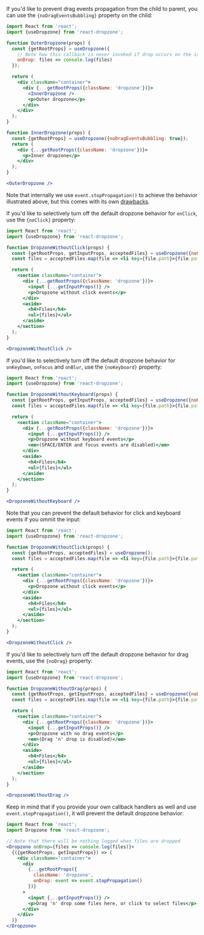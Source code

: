 If you'd like to prevent drag events propagation from the child to parent, you can use the `{noDragEventsBubbling}` property on the child:
```jsx harmony
import React from 'react';
import {useDropzone} from 'react-dropzone';

function OuterDropzone(props) {
  const {getRootProps} = useDropzone({
    // Note how this callback is never invoked if drop occurs on the inner dropzone
    onDrop: files => console.log(files)
  });

  return (
    <div className="container">
      <div {...getRootProps({className: 'dropzone'})}>
        <InnerDropzone />
        <p>Outer dropzone</p>
      </div>
    </div>
  );
}

function InnerDropzone(props) {
  const {getRootProps} = useDropzone({noDragEventsBubbling: true});
  return (
    <div {...getRootProps({className: 'dropzone'})}>
      <p>Inner dropzone</p>
    </div>
  );
}

<OuterDropzone />
```

Note that internally we use `event.stopPropagation()` to achieve the behavior illustrated above, but this comes with its own [drawbacks](https://javascript.info/bubbling-and-capturing#stopping-bubbling).

If you'd like to selectively turn off the default dropzone behavior for `onClick`, use the `{noClick}` property:
```jsx harmony
import React from 'react';
import {useDropzone} from 'react-dropzone';

function DropzoneWithoutClick(props) {
  const {getRootProps, getInputProps, acceptedFiles} = useDropzone({noClick: true});
  const files = acceptedFiles.map(file => <li key={file.path}>{file.path}</li>);

  return (
    <section className="container">
      <div {...getRootProps({className: 'dropzone'})}>
        <input {...getInputProps()} />
        <p>Dropzone without click events</p>
      </div>
      <aside>
        <h4>Files</h4>
        <ul>{files}</ul>
      </aside>
    </section>
  );
}

<DropzoneWithoutClick />
```

If you'd like to selectively turn off the default dropzone behavior for `onKeyDown`, `onFocus` and `onBlur`, use the `{noKeyboard}` property:
```jsx harmony
import React from 'react';
import {useDropzone} from 'react-dropzone';

function DropzoneWithoutKeyboard(props) {
  const {getRootProps, getInputProps, acceptedFiles} = useDropzone({noKeyboard: true});
  const files = acceptedFiles.map(file => <li key={file.path}>{file.path}</li>);

  return (
    <section className="container">
      <div {...getRootProps({className: 'dropzone'})}>
        <input {...getInputProps()} />
        <p>Dropzone without keyboard events</p>
        <em>(SPACE/ENTER and focus events are disabled)</em>
      </div>
      <aside>
        <h4>Files</h4>
        <ul>{files}</ul>
      </aside>
    </section>
  );
}

<DropzoneWithoutKeyboard />
```

Note that you can prevent the default behavior for click and keyboard events if you ommit the input:
```jsx harmony
import React from 'react';
import {useDropzone} from 'react-dropzone';

function DropzoneWithoutClick(props) {
  const {getRootProps, acceptedFiles} = useDropzone();
  const files = acceptedFiles.map(file => <li key={file.path}>{file.path}</li>);

  return (
    <section className="container">
      <div {...getRootProps({className: 'dropzone'})}>
        <p>Dropzone without click events</p>
      </div>
      <aside>
        <h4>Files</h4>
        <ul>{files}</ul>
      </aside>
    </section>
  );
}

<DropzoneWithoutClick />
```

If you'd like to selectively turn off the default dropzone behavior for drag events, use the `{noDrag}` property:
```jsx harmony
import React from 'react';
import {useDropzone} from 'react-dropzone';

function DropzoneWithoutDrag(props) {
  const {getRootProps, getInputProps, acceptedFiles} = useDropzone({noDrag: true});
  const files = acceptedFiles.map(file => <li key={file.path}>{file.path}</li>);

  return (
    <section className="container">
      <div {...getRootProps({className: 'dropzone'})}>
        <input {...getInputProps()} />
        <p>Dropzone with no drag events</p>
        <em>(Drag 'n' drop is disabled)</em>
      </div>
      <aside>
        <h4>Files</h4>
        <ul>{files}</ul>
      </aside>
    </section>
  );
}

<DropzoneWithoutDrag />
```

Keep in mind that if you provide your own callback handlers as well and use `event.stopPropagation()`, it will prevent the default dropzone behavior:
```jsx harmony
import React from 'react';
import Dropzone from 'react-dropzone';

// Note that there will be nothing logged when files are dropped
<Dropzone onDrop={files => console.log(files)}>
  {({getRootProps, getInputProps}) => (
    <div className="container">
      <div
        {...getRootProps({
          className: 'dropzone',
          onDrop: event => event.stopPropagation()
        })}
      >
        <input {...getInputProps()} />
        <p>Drag 'n' drop some files here, or click to select files</p>
      </div>
    </div>
  )}
</Dropzone>
```
